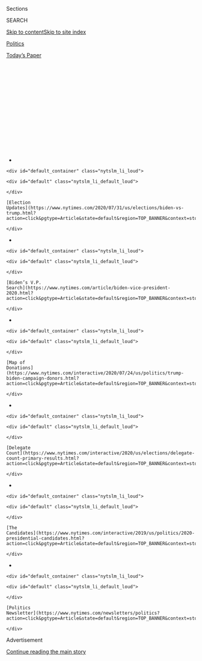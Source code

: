<div id="app">

<div>

<div>

<div>

<div class="NYTAppHideMasthead css-1q2w90k e1suatyy0">

<div class="section css-ui9rw0 e1suatyy2">

<div class="css-eph4ug er09x8g0">

<div class="css-6n7j50">

</div>

<span class="css-1dv1kvn">Sections</span>

<div class="css-10488qs">

<span class="css-1dv1kvn">SEARCH</span>

</div>

[Skip to content](#site-content)[Skip to site
index](#site-index)

</div>

<div id="masthead-section-label" class="css-1wr3we4 eaxe0e00">

[Politics](https://www.nytimes.com/section/politics)

</div>

<div class="css-10698na e1huz5gh0">

</div>

</div>

<div id="masthead-bar-one" class="section hasLinks css-15hmgas e1csuq9d3">

<div class="css-uqyvli e1csuq9d0">

</div>

<div class="css-1uqjmks e1csuq9d1">

</div>

<div class="css-9e9ivx">

[](https://myaccount.nytimes.com/auth/login?response_type=cookie&client_id=vi)

</div>

<div class="css-1bvtpon e1csuq9d2">

[Today’s
Paper](https://www.nytimes.com/section/todayspaper)

</div>

</div>

</div>

</div>

<div data-aria-hidden="false">

<div id="site-content" data-role="main">

<div>

<div class="css-1aor85t" style="opacity:0.000000001;z-index:-1;visibility:hidden">

<div class="css-1hqnpie">

<div class="css-epjblv">

<span class="css-17xtcya">[Politics](/section/politics)</span><span class="css-x15j1o">|</span><span class="css-fwqvlz">Why
a ‘Do No Harm’ General Election Strategy Could Work for Joe
Biden</span>

</div>

<div class="css-k008qs">

<div class="css-1iwv8en">

<span class="css-18z7m18"></span>

<div>

</div>

</div>

<span class="css-1n6z4y">https://nyti.ms/32zDfL5</span>

<div class="css-1705lsu">

<div class="css-4xjgmj">

<div class="css-4skfbu" data-role="toolbar" data-aria-label="Social Media Share buttons, Save button, and Comments Panel with current comment count" data-testid="share-tools">

  - 
  - 
  - 
  - 
    
    <div class="css-6n7j50">
    
    </div>

  - 

</div>

</div>

</div>

</div>

</div>

</div>

<div id="NYT_TOP_BANNER_REGION" class="css-13pd83m">

<div>

<div id="styln-elections-notifications-menu" class="section interactive-content interactive-size-medium css-1edisqu">

<div class="css-17ih8de interactive-body">

<div class="nytslm_innerContainer" data-aria-live="polite">

<div class="nytslm_title">

</div>

  - 
    
    <div id="default_container" class="nytslm_li_loud">
    
    <div id="default" class="nytslm_li_default_loud">
    
    </div>
    
    [Election
    Updates](https://www.nytimes.com/2020/07/31/us/elections/biden-vs-trump.html?action=click&pgtype=Article&state=default&region=TOP_BANNER&context=storylines_menu)
    
    </div>

  - 
    
    <div id="default_container" class="nytslm_li_loud">
    
    <div id="default" class="nytslm_li_default_loud">
    
    </div>
    
    [Biden’s V.P.
    Search](https://www.nytimes.com/article/biden-vice-president-2020.html?action=click&pgtype=Article&state=default&region=TOP_BANNER&context=storylines_menu)
    
    </div>

  - 
    
    <div id="default_container" class="nytslm_li_loud">
    
    <div id="default" class="nytslm_li_default_loud">
    
    </div>
    
    [Map of
    Donations](https://www.nytimes.com/interactive/2020/07/24/us/politics/trump-biden-campaign-donors.html?action=click&pgtype=Article&state=default&region=TOP_BANNER&context=storylines_menu)
    
    </div>

  - 
    
    <div id="default_container" class="nytslm_li_loud">
    
    <div id="default" class="nytslm_li_default_loud">
    
    </div>
    
    [Delegate
    Count](https://www.nytimes.com/interactive/2020/us/elections/delegate-count-primary-results.html?action=click&pgtype=Article&state=default&region=TOP_BANNER&context=storylines_menu)
    
    </div>

  - 
    
    <div id="default_container" class="nytslm_li_loud">
    
    <div id="default" class="nytslm_li_default_loud">
    
    </div>
    
    [The
    Candidates](https://www.nytimes.com/interactive/2019/us/politics/2020-presidential-candidates.html?action=click&pgtype=Article&state=default&region=TOP_BANNER&context=storylines_menu)
    
    </div>

  - 
    
    <div id="default_container" class="nytslm_li_loud">
    
    <div id="default" class="nytslm_li_default_loud">
    
    </div>
    
    [Politics
    Newsletter](https://www.nytimes.com/newsletters/politics?action=click&pgtype=Article&state=default&region=TOP_BANNER&context=storylines_menu)
    
    </div>

</div>

</div>

</div>

</div>

</div>

<div id="top-wrapper" class="css-1sy8kpn">

<div id="top-slug" class="css-l9onyx">

Advertisement

</div>

[Continue reading the main
story](#after-top)

<div class="ad top-wrapper" style="text-align:center;height:100%;display:block;min-height:250px">

<div id="top" class="place-ad" data-position="top" data-size-key="top">

</div>

</div>

<div id="after-top">

</div>

</div>

<div>

<div id="sponsor-wrapper" class="css-1hyfx7x">

<div id="sponsor-slug" class="css-19vbshk">

Supported by

</div>

[Continue reading the main
story](#after-sponsor)

<div id="sponsor" class="ad sponsor-wrapper" style="text-align:center;height:100%;display:block">

</div>

<div id="after-sponsor">

</div>

</div>

<div class="css-186x18t">

</div>

<div class="css-1vkm6nb ehdk2mb0">

# Why a ‘Do No Harm’ General Election Strategy Could Work for Joe Biden

</div>

Mr. Biden is running a risk-averse campaign in states like Wisconsin,
where a broad coalition of supporters is emerging. Even Republicans are
noticing.

<div class="css-79elbk" data-testid="photoviewer-wrapper">

<div class="css-z3e15g" data-testid="photoviewer-wrapper-hidden">

</div>

<div class="css-1a48zt4 ehw59r15" data-testid="photoviewer-children">

![<span class="css-16f3y1r e13ogyst0" data-aria-hidden="true">People
cheered on the Independence Day parade in Friendship, Wis., this month.
The village is located in one of the 22 Wisconsin counties that voted
for President Trump after backing President Obama in
2012.</span><span class="css-cnj6d5 e1z0qqy90" itemprop="copyrightHolder"><span class="css-1ly73wi e1tej78p0">Credit...</span><span><span>Lauren
Justice for The New York
Times</span></span></span>](https://static01.nyt.com/images/2020/07/17/us/politics/00wisconsin1/merlin_174353838_afbca6ab-4cfa-4da0-b767-3106d374a861-articleLarge.jpg?quality=75&auto=webp&disable=upscale)

</div>

</div>

<div class="css-18e8msd">

<div class="css-vp77d3 epjyd6m0">

<div class="css-hus3qt ey68jwv0" data-aria-hidden="true">

[![Astead W.
Herndon](https://static01.nyt.com/images/2018/09/14/us/author-head-astead/author-head-astead-thumbLarge-v2.png
"Astead W. Herndon")](https://www.nytimes.com/by/astead-w-herndon)

</div>

<div class="css-1baulvz">

By [<span class="css-1baulvz last-byline" itemprop="name">Astead W.
Herndon</span>](https://www.nytimes.com/by/astead-w-herndon)

</div>

</div>

  - 
    
    <div class="css-ld3wwf e16638kd2">
    
    Published July 19, 2020Updated July 30,
    2020
    
    </div>

  - 
    
    <div class="css-4xjgmj">
    
    <div class="css-pvvomx" data-role="toolbar" data-aria-label="Social Media Share buttons, Save button, and Comments Panel with current comment count" data-testid="share-tools">
    
      - 
      - 
      - 
      - 
        
        <div class="css-6n7j50">
        
        </div>
    
      - 
    
    </div>
    
    </div>

</div>

</div>

<div class="section meteredContent css-1r7ky0e" name="articleBody" itemprop="articleBody">

<div class="css-1fanzo5 StoryBodyCompanionColumn">

<div class="css-53u6y8">

*Follow our latest coverage of* [*the Biden vs. Trump 2020 election
here*](https://www.nytimes.com/2020/07/31/us/elections/biden-vs-trump.html)*.*

ADAMS, Wis. — Nate Zimdars, a Democratic candidate for the Wisconsin
State Assembly, arrived at the V.F.W. lodge here after marching in the
local Independence Day parade, ready to meet voters at an annual outdoor
chicken cookout called the “Chic Nic.” Although the event was hosted by
the local Republican Party, Mr. Zimdars was far from nervous being
behind enemy lines. He was eager.

The county flipped from blue to red in 2016, Mr. Zimdars noted, which
meant it could flip again. Plus, national Democrats had done him a favor
— they chose former Vice President Joseph R. Biden Jr. for the top of
their ticket.

“Biden comes across as someone who’s moderate and has experience on both
sides of the aisle,” Mr. Zimdars said. “My close family and friends, who
are a little more on the Republican side of the fence, said if Biden
became the nominee they would vote for him.”

Such persuasion is at the core of Mr. Biden’s campaign strategy,
designed to bring together moderates, seniors, working-class voters
across races and former supporters of President Trump. The approach has
helped him jump out to an early lead in polling, both in national
surveys and in swing states like Wisconsin, where Mr. Trump won by less
than 23,000 votes in 2016. It has also helped him fend off attacks from
Mr. Trump, who has sought to cast Mr. Biden as a radical progressive
despite his lengthy career as a moderate lawmaker.

</div>

</div>

<div class="css-1fanzo5 StoryBodyCompanionColumn">

<div class="css-53u6y8">

But if Mr. Biden hopes to maintain his advantage as November draws near,
Wisconsin Democrats like Mr. Zimdars have some advice, akin to the
famous medical principle of “do no harm,” or the cautionary words of the
hit HBO series “The Wire”: “Keep it boring.”

Being politically milquetoast is Mr. Biden’s appeal, they said, driving
his ability to attract progressives in Milwaukee, moderates in suburbs
like Waukesha and more rural voters in places like Adams County, one of
the 22 counties in the state that voted for Mr. Trump after backing
President Barack Obama in 2012.

They don’t lament that Mr. Biden is not a historic candidate like Mr.
Obama or Hillary Clinton, or that he lacks bumper-sticker progressive
policies like Senators Elizabeth Warren and Bernie Sanders — they’re
grateful for it.

</div>

</div>

<div class="css-a7yk8a e73j0it0">

<div class="css-1xdhyk6 erfvjey0">

<span class="css-1ly73wi e1tej78p0">Image</span>

<div class="css-zjzyr8">

<div data-testid="lazyimage-container" style="height:580px">

</div>

</div>

</div>

<span class="css-16f3y1r e13ogyst0" data-aria-hidden="true">Nate
Zimdars, a Democrat running for State Assembly in
Wisconsin.</span><span class="css-cnj6d5 e1z0qqy90" itemprop="copyrightHolder"><span class="css-1ly73wi e1tej78p0">Credit...</span><span>Lauren
Justice for The New York Times</span></span>

<div class="css-1xdhyk6 erfvjey0">

<span class="css-1ly73wi e1tej78p0">Image</span>

<div class="css-zjzyr8">

<div data-testid="lazyimage-container" style="height:580px">

</div>

</div>

</div>

<span class="css-16f3y1r e13ogyst0" data-aria-hidden="true">Sue
Schaetzka voted for Mr. Trump in 2016 and plans to do so again this
year.</span><span class="css-cnj6d5 e1z0qqy90" itemprop="copyrightHolder"><span class="css-1ly73wi e1tej78p0">Credit...</span><span>Lauren
Justice for The New York Times</span></span>

</div>

<div class="css-1fanzo5 StoryBodyCompanionColumn">

<div class="css-53u6y8">

After the 2016 election, Mrs. Clinton was lambasted for running a
risk-averse campaign that seemed to rely on voters finding Mr. Trump’s
conduct inherently repugnant. Four years later, facing a changed
electoral landscape, many Wisconsin Democrats think Mr. Biden can win
the state with that exact playbook.

</div>

</div>

<div class="css-1fanzo5 StoryBodyCompanionColumn">

<div class="css-53u6y8">

Mr. Biden is “the perfect candidate for this area at this time,” said
Matt Mareno, the chairman of the Waukesha Democratic
Party.

<div id="NYT_MAIN_CONTENT_1_REGION" class="css-9tf9ac">

<div>

<div id="styln-nfldraft-updates-block" class="section interactive-content interactive-size-medium css-1ftcdic">

<div class="css-17ih8de interactive-body">

<div id="styln-briefing-block" data-asset-id="">

<div class="briefing-block-header-section">

# [Latest Updates: 2020 Election](https://www.nytimes.com/2020/07/31/us/elections/biden-vs-trump.html?action=click&pgtype=Article&state=default&region=MAIN_CONTENT_1&context=storylines_live_updates)

<div class="briefing-block-ts">

Updated 2020-08-01T01:26:45.732Z

</div>

</div>

  - [Kamala Harris, a top vice-presidential contender, confronts double
    standards.](https://www.nytimes.com/2020/07/31/us/elections/biden-vs-trump.html?action=click&pgtype=Article&state=default&region=MAIN_CONTENT_1&context=storylines_live_updates#link-29fdff45)
  - [Karen Bass and Susan Rice are rising on Biden’s vice-presidential
    shortlist.](https://www.nytimes.com/2020/07/31/us/elections/biden-vs-trump.html?action=click&pgtype=Article&state=default&region=MAIN_CONTENT_1&context=storylines_live_updates#link-13ec3d9c)
  - [Trump says Russian bounties to kill U.S. troops ‘never took
    place.’](https://www.nytimes.com/2020/07/31/us/elections/biden-vs-trump.html?action=click&pgtype=Article&state=default&region=MAIN_CONTENT_1&context=storylines_live_updates#link-49e9a016)

<div class="briefing-block-footer">

<div class="briefing-block-footer-meta">

[See more
updates](https://www.nytimes.com/2020/07/31/us/elections/biden-vs-trump.html?action=click&pgtype=Article&state=default&region=MAIN_CONTENT_1&context=storylines_live_updates)

</div>

</div>

</div>

</div>

</div>

</div>

</div>

“Trump’s whole rallying cry was that he was an outsider coming to fix
the establishment, and now he is the establishment,” Mr. Mareno said.
“We’re seeing more and more college-educated white voters leaving him
and we’re seeing more seniors leave him. We’re seeing that coalition
just completely dissolved down to the very core base of his support.”

Several characteristics inform Mr. Biden’s strategy, including his
lengthy career as a bipartisan legislator, Mr. Trump’s panned response
to the pandemic, and Mr. Biden’s identity as an older white man, the
type of politician easily categorized as “presidential.”

There are a range of ways Mr. Biden can build a general election
coalition in a battleground state like Wisconsin.

He could focus on winning back voters in low-population areas, where
Mrs. Clinton suffered big losses in 2016.

He could build on recent Democratic efforts to target the
college-educated white voters that Mr. Trump has, at times, repelled,
particularly in suburban counties like Waukesha, Ozaukee and Washington,
where Mrs. Clinton outperformed Mr. Obama but also lost some votes to
third-party candidates.

Or he could seek to motivate reliable Democratic voters like young
people, Black voters and Latino voters in Milwaukee, the Democratic
stronghold where voter turnout was down significantly in 2016.

</div>

</div>

<div class="css-1fanzo5 StoryBodyCompanionColumn">

<div class="css-53u6y8">

Mr. Biden’s advisers say he will seek to both appeal to persuadable
voters and motivate the party’s base, mimicking the successful campaign
of Senator Tammy Baldwin of Wisconsin, a progressive who won re-election
in 2018 by an eye-popping 10 points. Mr. Biden led Mr. Trump by 11
points in Wisconsin [in a poll by The New York Times and Siena
College](https://www.nytimes.com/2020/06/25/upshot/poll-2020-biden-battlegrounds.html)
last month, and [more recent
polling](https://www.monmouth.edu/polling-institute/reports/monmouthpoll_pa_071520/)
from other battleground states like Pennsylvania has been even better
for him.

Representative Mark Pocan, a Democrat who represents Madison, said Mr.
Biden’s campaign had already outpaced Mrs. Clinton’s in terms of
investment in and attention to Wisconsin. Mr. Pocan said the Clinton
campaign “took the purple state for granted,” citing both a lack of
visits and financial support for down-ballot candidates.

“Donald Trump came and lied to us, but at least he showed up,” he said,
calling the Democrats’ losses in 2016 a “duh moment” for the party. It
was Democratic voter drop-off across Wisconsin — not big Republican
turnout — that most helped Mr. Trump win there, he said.

“When one candidate doesn’t campaign and the other one does, you would
expect that you might get the results that we got,” Mr. Pocan said. “But
no one will ever make that mistake again.”

This does not mean that Mr. Biden has avoided skepticism from core
Democratic constituencies like young people and progressive minority
voters — the same groups that frequently needled Mrs. Clinton and
[backed Mr. Biden’s rivals in the
primary](https://www.nytimes.com/2019/09/20/us/politics/joe-biden-black-voters.html).

In fact, the same polls that show Mr. Biden securely ahead of Mr. Trump
also find Mr. Biden with tepid numbers among young people and minority
voters. His favorability rating decreased in [a recent survey by NBC and
The Wall Street
Journal](https://www.nbcnews.com/politics/meet-the-press/trump-has-50-percent-problem-new-nbc-news-wsj-poll-n1234020),
driven by shifts among younger Democrats.

</div>

</div>

<div class="css-79elbk" data-testid="photoviewer-wrapper">

<div class="css-z3e15g" data-testid="photoviewer-wrapper-hidden">

</div>

<div class="css-1a48zt4 ehw59r15" data-testid="photoviewer-children">

![<span class="css-16f3y1r e13ogyst0" data-aria-hidden="true">A Black
Lives Matter protest marched through a neighborhood in Milwaukee this
month.</span><span class="css-cnj6d5 e1z0qqy90" itemprop="copyrightHolder"><span class="css-1ly73wi e1tej78p0">Credit...</span><span>Lauren
Justice for The New York
Times</span></span>](https://static01.nyt.com/images/2020/07/17/us/politics/00wisconsin4/merlin_174354135_454d8fa5-5b33-4b82-8ab3-9028caf981e9-articleLarge.jpg?quality=75&auto=webp&disable=upscale)

</div>

</div>

<div class="css-1fanzo5 StoryBodyCompanionColumn">

<div class="css-53u6y8">

At a protest in Milwaukee in support of Black Lives Matter this month,
Larissa Gladding, 23, said she viewed voting for Biden as the
unfortunate cost of beating Mr. Trump. “It doesn’t even feel like it’s
an election about young people or he wants the young vote anymore,” she
said, adding that she planned to vote for Mr. Biden anyway.

</div>

</div>

<div class="css-1fanzo5 StoryBodyCompanionColumn">

<div class="css-53u6y8">

Dominique Tonneas, 24, who was interviewed at a fireworks show in
Muskego and who plans to vote for Mr. Trump in November, said Mr.
Biden’s age and long career meant he wouldn’t bring a new perspective
to the table. She said she planned to vote for Mr. Trump, who is only a
few years younger, because she preferred his economic policies.

What is already clear: The last several months, which have featured [the
largest protest
movement](https://www.nytimes.com/interactive/2020/07/03/us/george-floyd-protests-crowd-size.html)
in American history and a pandemic that continues to kill thousands and
upend the country’s social and economic fabric, has forced Mr. Biden and
Mr. Trump to adjust the structure, and the message, of their campaigns.

Sue Schaetzka, who attended the Chic Nic in Adams, said she voted for
Mr. Trump in 2016 and planned to do so again in November. But she said
the events of the past few months, and particularly the nation’s
response to the coronavirus, had changed the way people in her social
circles felt about the president.

Ms. Schaetzka was unsure Mr. Trump could win the state again this year,
particularly against a Democrat like Mr. Biden.

“With everything that’s going on with Covid, I know some people are
rethinking,” Ms. Schaetzka said.

“People just like Biden more than they like Hillary,” she added. “I
don’t know if it’s her past and all that, but they didn’t trust her.”

</div>

</div>

<div class="css-1fanzo5 StoryBodyCompanionColumn">

<div class="css-53u6y8">

At the protest in Milwaukee, young liberals said they planned to vote
for Mr. Biden, but the exact things that help him appeal to people like
Ms. Schaetzka are what makes them begrudging, even resentful,
supporters.

They portrayed Mr. Biden as too moderate ideologically and as a
doddering elder personally, a critique that mimics the “Sleepy Joe”
moniker Mr. Trump has sought to popularize.

</div>

</div>

<div class="css-a7yk8a e73j0it0">

<div class="css-1xdhyk6 erfvjey0">

<span class="css-1ly73wi e1tej78p0">Image</span>

<div class="css-zjzyr8">

<div data-testid="lazyimage-container" style="height:580px">

</div>

</div>

</div>

<span class="css-16f3y1r e13ogyst0" data-aria-hidden="true">Larissa
Gladding plans to vote for Mr. Biden, though she is not enthusiastic
about
it.</span><span class="css-cnj6d5 e1z0qqy90" itemprop="copyrightHolder"><span class="css-1ly73wi e1tej78p0">Credit...</span><span>Lauren
Justice for The New York Times</span></span>

<div class="css-1xdhyk6 erfvjey0">

<span class="css-1ly73wi e1tej78p0">Image</span>

<div class="css-zjzyr8">

<div data-testid="lazyimage-container" style="height:580px">

</div>

</div>

</div>

<span class="css-16f3y1r e13ogyst0" data-aria-hidden="true">Diarelis
Rodriguez wished Mr. Biden embraced more activist
rhetoric.</span><span class="css-cnj6d5 e1z0qqy90" itemprop="copyrightHolder"><span class="css-1ly73wi e1tej78p0">Credit...</span><span>Lauren
Justice for The New York Times</span></span>

</div>

<div class="css-1fanzo5 StoryBodyCompanionColumn">

<div class="css-53u6y8">

Diarelis Rodriguez, who marched in the protest, said she understood the
young people who saw Mr. Biden and Mr. Trump as two sides of the same
coin.

“Biden is part of the problem. He helped with the War on Drugs and
doesn’t really understand the issues we need him to,” said Ms.
Rodriguez, 18. “The people I talk to don’t want to vote because they
don’t want to participate in a corrupt system.”

But Ms. Rodriguez still said she planned to vote for Mr. Biden in
November, though both she and Ms. Gladding wished he embraced more
activist rhetoric on matters of racial equality and defunding the
police.

There’s a reason he has not. Twenty miles away, leaders of the Waukesha
Democratic Party said they recently fielded a phone call from a
skeptical voter who said she wanted to vote for Mr. Biden, but she was
worried Democrats were becoming hostile to police officers.

</div>

</div>

<div class="css-1fanzo5 StoryBodyCompanionColumn">

<div class="css-53u6y8">

A volunteer named Scott Prindl called the woman back. Mr. Prindl, 65,
said the woman had family in law enforcement and he does also. During
the phone call, he explained the Black Lives Matter movement and its
goals, as he saw them.

“The real Black Lives Matter protests are the ones who are peaceful,”
Mr. Prindl, who is white, assured the woman over the phone. “It’s
outsiders who are coming in and wreaking havoc,” he said, alluding to
the destructive political groups [that protesters
say](https://www.nytimes.com/2020/05/31/us/george-floyd-protests-white-supremacists-antifa.html)
turned some of the demonstrations violent.

The woman was comforted. She will be voting for Democrats in November,
she said, and for Mr. Biden over Mr.
Trump.

</div>

</div>

<div>

</div>

</div>

<div>

</div>

<div>

</div>

<div id="NYT_BELOW_MAIN_CONTENT_REGION">

<div>

<div id="STLYN_guide_v1_STYLN_guide_a" class="section css-l08pwh interactive-content interactive-size-medium">

<div class="css-17ih8de interactive-body">

<div class="g-story g-freebird g-max-limit" data-preview-slug="styln-scroll-guide">

</div>

<div id="g-electionguide-id" class="g-electionguide">

<div class="g-electionguide-container">

<div class="g-electionguide-wrapper">

<div class="g-electionguide-logo">

</div>

# Our 2020 Election Guide

Updated July 31, 2020

  - 
    
    -----
    
    ## The Latest
    
      - President Trump’s assault on the Postal Service is intersecting
        with his attacks on mail-in voting. [Voting rights groups say it
        is a recipe for
        disaster.](https://www.nytimes.com/2020/07/31/us/politics/trump-usps-mail-delays.html?action=click&pgtype=Article&state=default&region=BELOW_MAIN_CONTENT&context=storylines_guide)

  - 
    
    -----
    
    ## Biden’s V.P. Search
    
      - [Here are 13
        women](https://www.nytimes.com/article/biden-vice-president-2020.html?action=click&pgtype=Article&state=default&region=BELOW_MAIN_CONTENT&context=storylines_guide)
        who have been under consideration to be Joe Biden’s running
        mate, and why each might be chosen — and might not be.

  - 
    
    -----
    
    ## Keep Up With Our Coverage
    
      - Get an
        [email](https://www.nytimes.com/newsletters/politics?action=click&pgtype=Article&state=default&region=BELOW_MAIN_CONTENT&context=storylines_guide)
        recapping the day’s news
    
    <!-- end list -->
    
      - Download our mobile app on
        [iOS](https://apps.apple.com/us/app/nytimes/id284862083?ls=1&mat_click_id=5c79ae7455014fd1bd66b5610c05b8f2-20191112-16948&referrer=mat_click_id%3D5c79ae7455014fd1bd66b5610c05b8f2-20191112-16948%26link_click_id%3D722930677036718082)
        and
        [Android](http://a.localytics.com/android?id=com.nytimes.android&referrer=utm_source%3Dother_nyt_mobile_web%26utm_medium%3DWeb%2520page%26utm_term%3DGeneral%2520Mobile%2520Page%26utm_campaign%3DNYT%2520Mobile%2520General%2520Page)
        and turn on Breaking News and Politics alerts

</div>

</div>

</div>

</div>

</div>

</div>

</div>

<div>

</div>

<div>

<div id="bottom-wrapper" class="css-1ede5it">

<div id="bottom-slug" class="css-l9onyx">

Advertisement

</div>

[Continue reading the main
story](#after-bottom)

<div id="bottom" class="ad bottom-wrapper" style="text-align:center;height:100%;display:block;min-height:90px">

</div>

<div id="after-bottom">

</div>

</div>

</div>

</div>

</div>

## Site Index

<div>

</div>

## Site Information Navigation

  - [© <span>2020</span> <span>The New York Times
    Company</span>](https://help.nytimes.com/hc/en-us/articles/115014792127-Copyright-notice)

<!-- end list -->

  - [NYTCo](https://www.nytco.com/)
  - [Contact
    Us](https://help.nytimes.com/hc/en-us/articles/115015385887-Contact-Us)
  - [Work with us](https://www.nytco.com/careers/)
  - [Advertise](https://nytmediakit.com/)
  - [T Brand Studio](http://www.tbrandstudio.com/)
  - [Your Ad
    Choices](https://www.nytimes.com/privacy/cookie-policy#how-do-i-manage-trackers)
  - [Privacy](https://www.nytimes.com/privacy)
  - [Terms of
    Service](https://help.nytimes.com/hc/en-us/articles/115014893428-Terms-of-service)
  - [Terms of
    Sale](https://help.nytimes.com/hc/en-us/articles/115014893968-Terms-of-sale)
  - [Site
    Map](https://spiderbites.nytimes.com)
  - [Help](https://help.nytimes.com/hc/en-us)
  - [Subscriptions](https://www.nytimes.com/subscription?campaignId=37WXW)

</div>

</div>

</div>

</div>

